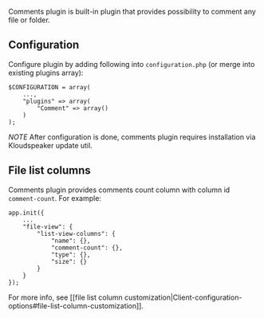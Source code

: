 Comments plugin is built-in plugin that provides possibility to comment any file or folder.

## Configuration

Configure plugin by adding following into `configuration.php` (or merge into existing plugins array):

	$CONFIGURATION = array(
		...,
		"plugins" => array(
			"Comment" => array()
		)
	);

*NOTE* After configuration is done, comments plugin requires installation via Kloudspeaker update util.

## File list columns

Comments plugin provides comments count column with column id `comment-count`. For example:

	app.init({
		...
		"file-view": {
			"list-view-columns": {
				"name": {},
				"comment-count": {},
				"type": {},
				"size": {}
			}
		}
	});

For more info, see [[file list column customization|Client-configuration-options#file-list-column-customization]].